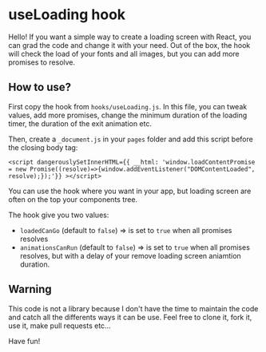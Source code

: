 # useLoading hook

Hello! If you want a simple way to create a loading screen with React, you can grad the code and change it with your need. Out of the box, the hook will check the load of your fonts and all images, but you can add more promises to resolve.

## How to use?

First copy the hook from `hooks/useLoading.js`. In this file, you can tweak values, add more promises, change the minimum duration of the loading timer, the duration of the exit animation etc.

Then, create a `_document.js` in your `pages` folder and add this script before the closing body tag:

```
<script dangerouslySetInnerHTML={{ __html: 'window.loadContentPromise = new Promise((resolve)=>{window.addEventListener("DOMContentLoaded", resolve);});'}} ></script>
```

You can use the hook where you want in your app, but loading screen are often on the top your components tree.

The hook give you two values:

- `loadedCanGo` (default to `false`) => is set to `true` when all promises resolves
- `animationsCanRun` (default to `false`) => is set to `true` when all promises resolves, but with a delay of your remove loading screen aniamtion duration.

## Warning

This code is not a library because I don't have the time to maintain the code and catch all the differents ways it can be use. Feel free to clone it, fork it, use it, make pull requests etc...

Have fun!
